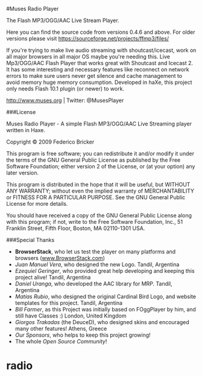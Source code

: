 #Muses Radio Player

The Flash MP3/OGG/AAC Live Stream Player.


Here you can find the source code from versions 0.4.6 and above. For older versions please visit https://sourceforge.net/projects/ffmp3/files/


If you're trying to make live audio streaming with shoutcast/icecast, work on all major browsers in all major OS maybe you're needing this.
Live Mp3/OGG/AAC Flash Player that works great with Shoutcast and Icecast 2. It has some interesting and necessary features like reconnect on network errors to make sure users never get silence and cache management to avoid memory huge memory consumption.
Developed in haXe, this project only needs Flash 10.1 plugin (or newer) to work.


http://www.muses.org | Twitter: @MusesPlayer


###License

Muses Radio Player - A simple Flash MP3/OGG/AAC Live Streaming player written in Haxe.

Copyright &copy; 2009 Federico Bricker

This program is free software; you can redistribute it and/or modify
it under the terms of the GNU General Public License as published by
the Free Software Foundation; either version 2 of the License, or
(at your option) any later version.

This program is distributed in the hope that it will be useful,
but WITHOUT ANY WARRANTY; without even the implied warranty of
MERCHANTABILITY or FITNESS FOR A PARTICULAR PURPOSE.  See the
GNU General Public License for more details.

You should have received a copy of the GNU General Public License along
with this program; if not, write to the Free Software Foundation, Inc.,
51 Franklin Street, Fifth Floor, Boston, MA 02110-1301 USA.

###Special Thanks
* **BrowserStack**, who let us test the player on many platforms and browsers (www.BrowserStack.com)
* *Juan Manuel Vera*, who designed the new Logo. Tandil, Argentina
* *Ezequiel Geringer*, who provided great help developing and keeping this project alive! Tandil, Argentina
* *Daniel Uranga*, who developed the AAC library for MRP. Tandil, Argentina
* *Matías Rubio*, who designed the original Cardinal Bird Logo, and website templates for this project. Tandil, Argentina
* *Bill Farmer*, as this Project was initially based on FOggPlayer by him, and still have Classes :) London, United Kingdom
* *Giorgos Trakadas* (the DeuceD), who designed skins and encouraged many other features! Athens, Greece
* *Our Sponsors*, who helps to keep this project growing!
* The whole *Open Source Community*!
# radio
